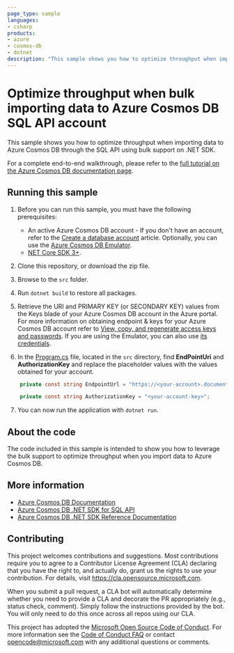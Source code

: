```yaml
---
page_type: sample
languages:
- csharp
products:
- azure
- cosmos-db
- dotnet
description: "This sample shows you how to optimize throughput when importing data to Azure Cosmos DB through the SQL API using bulk support on .NET SDK"
---
```


# Optimize throughput when bulk importing data to Azure Cosmos DB SQL API account

This sample shows you how to optimize throughput when importing data to Azure Cosmos DB through the SQL API using bulk support on .NET SDK.

For a complete end-to-end walkthrough, please refer to the [full tutorial on the Azure Cosmos DB documentation page](https://aka.ms/CosmosDotnetBulkSupport).

## Running this sample

1. Before you can run this sample, you must have the following prerequisites:
	- An active Azure Cosmos DB account - If you don't have an account, refer to the [Create a database account](https://docs.microsoft.com/azure/cosmos-db/create-sql-api-dotnet#create-a-database-account) article. Optionally, you can use the [Azure Cosmos DB Emulator](https://docs.microsoft.com/azure/cosmos-db/local-emulator).
	- [NET Core SDK 3+](https://dotnet.microsoft.com/download).

1. Clone this repository, or download the zip file.

1. Browse to the `src` folder.

1. Run `dotnet build` to restore all packages.

1. Retrieve the URI and PRIMARY KEY (or SECONDARY KEY) values from the Keys blade of your Azure Cosmos DB account in the Azure portal. For more information on obtaining endpoint & keys for your Azure Cosmos DB account refer to [View, copy, and regenerate access keys and passwords](https://docs.microsoft.com/en-us/azure/cosmos-db/manage-account#keys). If you are using the Emulator, you can also use [its credentials](https://docs.microsoft.com/azure/cosmos-db/local-emulator#authenticating-requests).

1. In the [Program.cs](.\src\Program.cs) file, located in the `src` directory, find **EndPointUri** and **AuthorizationKey** and replace the placeholder values with the values obtained for your account.

```csharp
    private const string EndpointUrl = "https://<your-account>.documents.azure.com:443/";

    private const string AuthorizationKey = "<your-account-key>";
```

7. You can now run the application with `dotnet run`.

## About the code
The code included in this sample is intended to show you how to leverage the bulk support to optimize throughput when you import data to Azure Cosmos DB.

## More information

- [Azure Cosmos DB Documentation](https://docs.microsoft.com/azure/cosmos-db/index)
- [Azure Cosmos DB .NET SDK for SQL API](https://docs.microsoft.com/azure/cosmos-db/sql-api-sdk-dotnet)
- [Azure Cosmos DB .NET SDK Reference Documentation](https://docs.microsoft.com/dotnet/api/overview/azure/cosmosdb?view=azure-dotnet)

## Contributing

This project welcomes contributions and suggestions.  Most contributions require you to agree to a
Contributor License Agreement (CLA) declaring that you have the right to, and actually do, grant us
the rights to use your contribution. For details, visit https://cla.opensource.microsoft.com.

When you submit a pull request, a CLA bot will automatically determine whether you need to provide
a CLA and decorate the PR appropriately (e.g., status check, comment). Simply follow the instructions
provided by the bot. You will only need to do this once across all repos using our CLA.

This project has adopted the [Microsoft Open Source Code of Conduct](https://opensource.microsoft.com/codeofconduct/).
For more information see the [Code of Conduct FAQ](https://opensource.microsoft.com/codeofconduct/faq/) or
contact [opencode@microsoft.com](mailto:opencode@microsoft.com) with any additional questions or comments.
